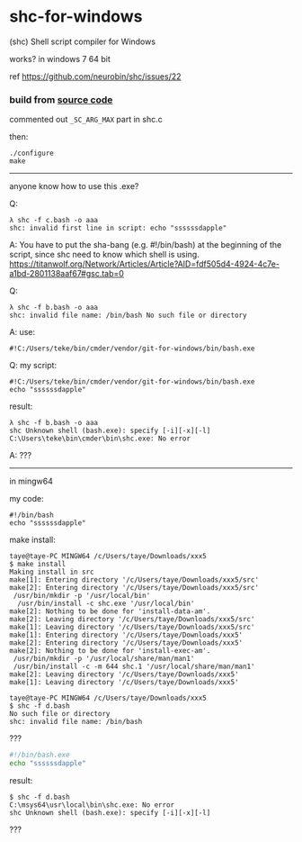 # shc-for-windows
(shc) Shell script compiler for Windows

works? in windows 7 64 bit

ref https://github.com/neurobin/shc/issues/22

### build from [source code](https://github.com/neurobin/shc)

commented out `_SC_ARG_MAX` part in shc.c

then:
```
./configure
make
```

---
anyone know how to use this .exe?

Q: 
```
λ shc -f c.bash -o aaa
shc: invalid first line in script: echo "ssssssdapple"
```
A: You have to put the sha-bang (e.g. #!/bin/bash) at the beginning of the script, since shc need to know which shell is using.
  https://titanwolf.org/Network/Articles/Article?AID=fdf505d4-4924-4c7e-a1bd-2801138aaf67#gsc.tab=0

Q:
```
λ shc -f b.bash -o aaa
shc: invalid file name: /bin/bash No such file or directory
```
A:
use:
```
#!C:/Users/teke/bin/cmder/vendor/git-for-windows/bin/bash.exe
```

Q:
my script:
```
#!C:/Users/teke/bin/cmder/vendor/git-for-windows/bin/bash.exe
echo "ssssssdapple"
```
result:
```
λ shc -f b.bash -o aaa
shc Unknown shell (bash.exe): specify [-i][-x][-l]
C:\Users\teke\bin\cmder\bin\shc.exe: No error
```
A:
???

---
in mingw64

my code:
```
#!/bin/bash
echo "ssssssdapple"
```

make install:
```
taye@taye-PC MINGW64 /c/Users/taye/Downloads/xxx5
$ make install
Making install in src
make[1]: Entering directory '/c/Users/taye/Downloads/xxx5/src'
make[2]: Entering directory '/c/Users/taye/Downloads/xxx5/src'
 /usr/bin/mkdir -p '/usr/local/bin'
  /usr/bin/install -c shc.exe '/usr/local/bin'
make[2]: Nothing to be done for 'install-data-am'.
make[2]: Leaving directory '/c/Users/taye/Downloads/xxx5/src'
make[1]: Leaving directory '/c/Users/taye/Downloads/xxx5/src'
make[1]: Entering directory '/c/Users/taye/Downloads/xxx5'
make[2]: Entering directory '/c/Users/taye/Downloads/xxx5'
make[2]: Nothing to be done for 'install-exec-am'.
 /usr/bin/mkdir -p '/usr/local/share/man/man1'
 /usr/bin/install -c -m 644 shc.1 '/usr/local/share/man/man1'
make[2]: Leaving directory '/c/Users/taye/Downloads/xxx5'
make[1]: Leaving directory '/c/Users/taye/Downloads/xxx5'
```
```
taye@taye-PC MINGW64 /c/Users/taye/Downloads/xxx5
$ shc -f d.bash
No such file or directory
shc: invalid file name: /bin/bash
```
???

```sh
#!/bin/bash.exe
echo "ssssssdapple"
```

result:
```
$ shc -f d.bash
C:\msys64\usr\local\bin\shc.exe: No error
shc Unknown shell (bash.exe): specify [-i][-x][-l]
```
???
